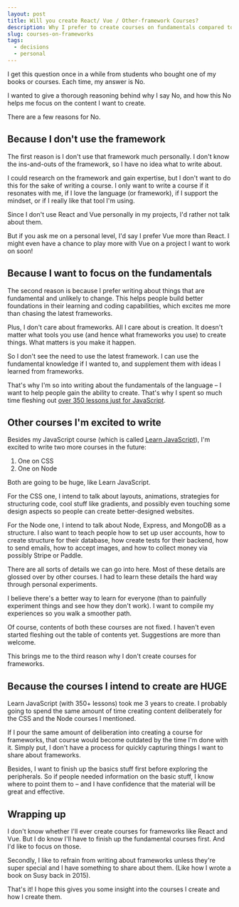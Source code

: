 ```yaml
---
layout: post
title: Will you create React/ Vue / Other-framework Courses?
description: Why I prefer to create courses on fundamentals compared to courses about frameworks
slug: courses-on-frameworks
tags:
  - decisions
  - personal
---
```


I get this question once in a while from students who bought one of my books or courses. Each time, my answer is No. 

I wanted to give a thorough reasoning behind why I say No, and how this No helps me focus on the content I want to create. 

<!-- more -->

There are a few reasons for No. 

## Because I don't use the framework

The first reason is I don't use that framework much personally. I don't know the ins-and-outs of the framework, so I have no idea what to write about. 

I could research on the framework and gain expertise, but I don't want to do this for the sake of writing a course. I only want to write a course if it resonates with me, if I love the language (or framework), if I support the mindset, or if I really like that tool I'm using. 

Since I don't use React and Vue personally in my projects, I'd rather not talk about them. 

But if you ask me on a personal level, I'd say I prefer Vue more than React. I might even have a chance to play more with Vue on a project I want to work on soon! 

## Because I want to focus on the fundamentals

The second reason is because I prefer writing about things that are fundamental and unlikely to change. This helps people build better foundations in their learning and coding capabilities, which excites me more than chasing the latest frameworks. 

Plus, I don't care about frameworks. All I care about is creation. It doesn't matter what tools you use (and hence what frameworks you use) to create things. What matters is you make it happen. 

So I don't see the need to use the latest framework. I can use the fundamental knowledge if I wanted to, and supplement them with ideas I learned from frameworks. 

That's why I'm so into writing about the fundamentals of the language – I want to help people gain the ability to create. That's why I spent so much time fleshing out [over 350 lessons just for JavaScript][1]. 

## Other courses I'm excited to write

Besides my JavaScript course (which is called [Learn JavaScript][2]), I'm excited to write two more courses in the future: 

1. One on CSS 
2. One on Node 

Both are going to be huge, like Learn JavaScript. 

For the CSS one, I intend to talk about layouts, animations, strategies for structuring code, cool stuff like gradients, and possibly even touching some design aspects so people can create better-designed websites. 

For the Node one, I intend to talk about Node, Express, and MongoDB as a structure. I also want to teach people how to set up user accounts, how to create structure for their database, how create tests for their backend, how to send emails, how to accept images, and how to collect money via possibly Stripe or Paddle. 

There are all sorts of details we can go into here. Most of these details are glossed over by other courses. I had to learn these details the hard way through personal experiments. 

I believe there's a better way to learn for everyone (than to painfully experiment things and see how they don't work). I want to compile my experiences so you walk a smoother path. 

Of course, contents of both these courses are not fixed. I haven't even started fleshing out the table of contents yet. Suggestions are more than welcome. 

This brings me to the third reason why I don't create courses for frameworks. 

## Because the courses I intend to create are HUGE

Learn JavaScript (with 350+ lessons) took me 3 years to create. I probably going to spend the same amount of time creating content  deliberately for the CSS and the Node courses I mentioned. 

If I pour the same amount of deliberation into creating a course for frameworks, that course would become outdated by the time I'm done with it. Simply put, I don't have a process for quickly capturing things I want to share about frameworks. 

Besides, I want to finish up the basics stuff first before exploring the peripherals. So if people needed information on the basic stuff, I know where to point them to – and I have confidence that the material will be great and effective. 

## Wrapping up

I don't know whether I'll ever create courses for frameworks like React and Vue. But I do know I'll have to finish up the fundamental courses first. And I'd like to focus on those. 

Secondly, I like to refrain from writing about frameworks unless they're super special and I have something to share about them. (Like how I wrote a book on Susy back in 2015). 

That's it! I hope this gives you some insight into the courses I create and how I create them. 

[1]:	https://learnjavascript.today/#lesson-plan
[2]:	https://learnjavascript.today